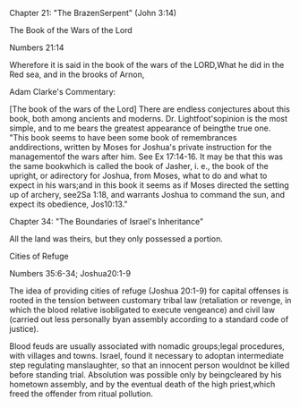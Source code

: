 Chapter 21: "The BrazenSerpent" (John 3:14)

The Book of the Wars of the Lord

Numbers 21:14

Wherefore it is said in the book of the wars of the LORD,What he did in the Red sea, and in the brooks of Arnon,

Adam Clarke's Commentary:

\[The book of the wars of the Lord\] There are endless conjectures about this book, both among ancients and moderns. Dr. Lightfoot'sopinion is the most simple, and to me bears the greatest appearance of beingthe true one. "This book seems to have been some book of remembrances anddirections, written by Moses for Joshua's private instruction for the managementof the wars after him. See Ex 17:14-16. It may be that this was the same bookwhich is called the book of Jasher, i. e., the book of the upright, or adirectory for Joshua, from Moses, what to do and what to expect in his wars;and in this book it seems as if Moses directed the setting up of archery, see2Sa 1:18, and warrants Joshua to command the sun, and expect its obedience, Jos10:13."

Chapter 34: "The Boundaries of Israel's Inheritance"

All the land was theirs, but they only possessed a portion.

Cities of Refuge

Numbers 35:6-34; Joshua20:1-9

The idea of providing cities of refuge (Joshua 20:1-9) for capital offenses is rooted in the tension between customary tribal law (retaliation or revenge, in which the blood relative isobligated to execute vengeance) and civil law (carried out less personally byan assembly according to a standard code of justice).

Blood feuds are usually associated with nomadic groups;legal procedures, with villages and towns. Israel, found it necessary to adoptan intermediate step regulating manslaughter, so that an innocent person wouldnot be killed before standing trial. Absolution was possible only by beingcleared by his hometown assembly, and by the eventual death of the high priest,which freed the offender from ritual pollution.
